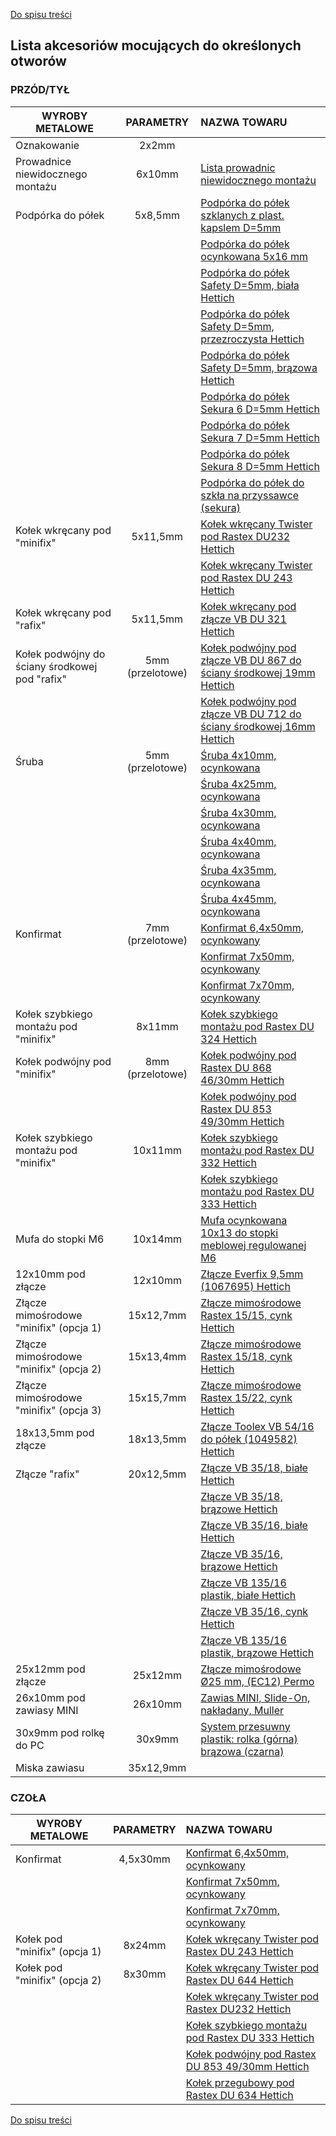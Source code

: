[Do spisu treści](/service/doc/?cid=dsp)
## Lista akcesoriów mocujących do określonych otworów

### PRZÓD/TYŁ
WYROBY METALOWE                                     | PARAMETRY        | NAZWA TOWARU
----------------------------------------------------|:----------------:|:-------------------------------------------------------------------------------------------------------------------------------------------------------------------
Oznakowanie                                         |   2х2mm          |  &nbsp;
Prowadnice niewidocznego montażu                                           |   6х10mm        | <a href="https://viyar.ua/catalog/napravlyayushchie/?arrFilter_200_2511077484=Y&set_filter=%D0%9F%D0%BE%D0%BA%D0%B0%D0%B7%D0%B0%D1%82%D1%8C" target="_blank">Lista prowadnic niewidocznego montażu</a>
Podpórka do półek                                   |   5х8,5mm        |  <a href="https://viyar.ua/search/?q=83245" target="_blank">Podpórka do półek szklanych z plast. kapslem D=5mm</a> 
                    &nbsp;                          |      &nbsp;      |  <a href="https://viyar.ua/search/?q=52636" target="_blank">Podpórka do półek ocynkowana 5x16 mm</a>
                    &nbsp;                          |      &nbsp;      |  <a href="https://viyar.ua/search/?q=85354" target="_blank">Podpórka do półek Safety D=5mm, biała Hettich</a>
                    &nbsp;                          |      &nbsp;      |  <a href="https://viyar.ua/search/?q=85357" target="_blank">Podpórka do półek Safety D=5mm, przezroczysta Hettich</a>
                    &nbsp;                          |      &nbsp;      |  <a href="https://viyar.ua/search/?q=85355" target="_blank">Podpórka do półek Safety D=5mm, brązowa Hettich</a>
                    &nbsp;                          |      &nbsp;      |  <a href="https://viyar.ua/search/?q=85359" target="_blank">Podpórka do półek Sekura 6 D=5mm Hettich</a>
                    &nbsp;                          |      &nbsp;      |  <a href="https://viyar.ua/search/?q=85358" target="_blank">Podpórka do półek Sekura 7 D=5mm Hettich</a>
                    &nbsp;                          |      &nbsp;      |  <a href="https://viyar.ua/search/?q=83221" target="_blank">Podpórka do półek Sekura 8 D=5mm Hettich</a>
                    &nbsp;                          |      &nbsp;      |  <a href="https://viyar.ua/search/?q=52637" target="_blank">Podpórka do półek do szkła na przyssawce (sekura)</a>
Kołek wkręcany pod "minifix"                        |   5х11,5mm       |  <a href="https://viyar.ua/search/?q=57722" target="_blank">Kołek wkręcany Twister pod Rastex DU232 Hettich</a>
                    &nbsp;                          |      &nbsp;      |  <a href="https://viyar.ua/search/?q=83203" target="_blank">Kołek wkręcany Twister pod Rastex DU 243 Hettich</a>
Kołek wkręcany pod "rafix"                          |   5х11,5mm       |  <a href="https://viyar.ua/search/?q=61136" target="_blank">Kołek wkręcany pod złącze VB DU 321 Hettich</a>
Kołek podwójny do ściany środkowej pod "rafix"      | 5mm (przelotowe) |  <a href="https://viyar.ua/search/?q=83257" target="_blank">Kołek podwójny pod złącze VB DU 867 do ściany środkowej 19mm Hettich</a>
                    &nbsp;                          |     &nbsp;       |  <a href="https://viyar.ua/search/?q=83989" target="_blank">Kołek podwójny pod złącze VB DU 712 do ściany środkowej 16mm Hettich</a>
Śruba                                               | 5mm (przelotowe) |  <a href="https://viyar.ua/search/?q=88492" target="_blank">Śruba 4х10mm, ocynkowana</a>
                    &nbsp;                          |     &nbsp;       |  <a href="https://viyar.ua/search/?q=80432" target="_blank">Śruba 4х25mm, ocynkowana</a>
                    &nbsp;                          |     &nbsp;       |  <a href="https://viyar.ua/search/?q=52598" target="_blank">Śruba 4х30mm, ocynkowana</a>
                    &nbsp;                          |     &nbsp;       |  <a href="https://viyar.ua/search/?q=52600" target="_blank">Śruba 4х40mm, ocynkowana</a>
                    &nbsp;                          |     &nbsp;       |  <a href="https://viyar.ua/search/?q=52599" target="_blank">Śruba 4х35mm, ocynkowana</a>
                    &nbsp;                          |     &nbsp;       |  <a href="https://viyar.ua/search/?q=52601" target="_blank">Śruba 4х45mm, ocynkowana</a>
Konfirmat                                           | 7mm (przelotowe) |  <a href="https://viyar.ua/search/?q=60837" target="_blank">Konfirmat 6,4х50mm, ocynkowany</a>
                    &nbsp;                          |     &nbsp;       |  <a href="https://viyar.ua/search/?q=52559" target="_blank">Konfirmat 7х50mm, ocynkowany</a>
                    &nbsp;                          |     &nbsp;       |  <a href="https://viyar.ua/search/?q=52560" target="_blank">Konfirmat 7х70mm, ocynkowany</a>             
Kołek szybkiego montażu pod "minifix"               | 8х11mm           |  <a href="https://viyar.ua/search/?q=83200" target="_blank">Kołek szybkiego montażu pod Rastex DU 324 Hettich</a>
Kołek podwójny pod "minifix"                        | 8mm (przelotowe) |  <a href="https://viyar.ua/search/?q=83205" target="_blank">Kołek podwójny pod Rastex DU 868 46/30mm Hettich</a>
                    &nbsp;                          |     &nbsp;       |  <a href="https://viyar.ua/search/?q=83984" target="_blank">Kołek podwójny pod Rastex DU 853 49/30mm Hettich</a>
Kołek szybkiego montażu pod "minifix"               | 	10х11mm        |  <a href="https://viyar.ua/search/?q=83201" target="_blank">Kołek szybkiego montażu pod Rastex DU 332 Hettich</a>
                    &nbsp;                          |     &nbsp;       |  <a href="https://viyar.ua/search/?q=83202" target="_blank">Kołek szybkiego montażu pod Rastex DU 333 Hettich</a>
Mufa do stopki М6                                   |   10х14mm        |  <a href="https://viyar.ua/search/?q=11353" target="_blank">Mufa ocynkowana 10х13 do stopki meblowej regulowanej М6</a>
12х10mm pod złącze                                       |   12х10mm      |  <a href="https://viyar.ua/catalog/styazhka_everfix_1067695_hettich/" target="_blank">Złącze Everfix 9,5mm (1067695) Hettich</a>
Złącze mimośrodowe "minifix" (opcja 1)              |  15х12,7mm     |  <a href="https://viyar.ua/search/?q=59042" target="_blank">Złącze mimośrodowe Rastex 15/15, cynk Hettich</a>
Złącze mimośrodowe "minifix" (opcja 2)              |  15х13,4mm     |  <a href="https://viyar.ua/search/?q=61281" target="_blank">Złącze mimośrodowe Rastex 15/18, cynk Hettich</a>
Złącze mimośrodowe "minifix" (opcja 3)              |  15х15,7mm     |  <a href="https://viyar.ua/search/?q=83199" target="_blank">Złącze mimośrodowe Rastex 15/22, cynk Hettich</a>
18x13,5mm pod złącze                                   |   18х13,5mm      |  <a href="https://viyar.ua/catalog/styazhka_toolex_vb_54_16_dlya_polok_1049582_hettich/" target="_blank">Złącze Toolex VB 54/16 do półek (1049582) Hettich</a>
Złącze "rafix"                                      |  20х12,5mm     |  <a href="https://viyar.ua/search/?q=84628" target="_blank">Złącze VB 35/18, białe Hettich</a>
                   &nbsp;                           |     &nbsp;     |  <a href="https://viyar.ua/search/?q=82759" target="_blank">Złącze VB 35/18, brązowe Hettich</a>
                   &nbsp;                           |     &nbsp;     |  <a href="https://viyar.ua/search/?q=57576" target="_blank">Złącze VB 35/16, białe Hettich</a>
                   &nbsp;                           |     &nbsp;     |  <a href="https://viyar.ua/search/?q=57575" target="_blank">Złącze VB 35/16, brązowe Hettich</a>
                   &nbsp;                           |     &nbsp;     |  <a href="https://viyar.ua/search/?q=82373" target="_blank">Złącze VB 135/16 plastik, białe Hettich</a>
                   &nbsp;                           |     &nbsp;     |  <a href="https://viyar.ua/search/?q=81618" target="_blank">Złącze VB 35/16, cynk Hettich</a>
                   &nbsp;                           |    &nbsp;      |  <a href="https://viyar.ua/search/?q=83207" target="_blank">Złącze VB 135/16 plastik, brązowe Hettich</a>
25x12mm pod złącze                                      |   25х12mm      |  <a href="https://viyar.ua/catalog/ekstsentrikovaya_styazhka_25_mm_ec12_permo/" target="_blank">Złącze mimośrodowe Ø25 mm, (EC12) Permo</a>
26x10mm pod zawiasy MINI                                    |   26х10mm      |  <a href="https://viyar.ua/catalog/petlya_mini_slide_on_nakladnaya_muller/" target="_blank">Zawias MINI, Slide-On, nakładany, Muller</a>
30x9mm pod rolkę do РС                                       |   30х9mm      |  <a href="https://viyar.ua/catalog/razdvizhnaya_sistema_plastik_rolik_verkhniy_korichnevyy_chernyy/" target="_blank">System przesuwny plastik: rolka (górna) brązowa (czarna)</a>
Miska zawiasu                                       | 35х12,9mm      |  &nbsp;

### CZOŁA<a href="" target="_blank"></a>
WYROBY METALOWE                                     | PARAMETRY      | NAZWA TOWARU
----------------------------------------------------|:--------------:|:-------------------------------------------------------------------------------------------------------------------------------------------------------------------
Konfirmat                                           |   4,5х30mm     | <a href="https://viyar.ua/search/?q=60837" target="_blank">Konfirmat 6,4х50mm, ocynkowany</a>
                 &nbsp;                             |   &nbsp;       | <a href="https://viyar.ua/search/?q=52559" target="_blank">Konfirmat 7х50mm, ocynkowany</a>
                 &nbsp;                             |   &nbsp;       | <a href="https://viyar.ua/search/?q=52560" target="_blank">Konfirmat 7х70mm, ocynkowany</a>             
Kołek pod "minifix" (opcja 1)                       |   8х24mm       | <a href="https://viyar.ua/search/?q=83203" target="_blank">Kołek wkręcany Twister pod Rastex DU 243 Hettich</a>
Kołek pod "minifix" (opcja 2)                       |   8х30mm       | <a href="https://viyar.ua/search/?q=83204" target="_blank">Kołek wkręcany Twister pod Rastex DU 644 Hettich</a>
                 &nbsp;                             |   &nbsp;       | <a href="https://viyar.ua/search/?q=57722" target="_blank">Kołek wkręcany Twister pod Rastex DU232 Hettich</a>
                 &nbsp;                             |   &nbsp;       | <a href="https://viyar.ua/search/?q=83202" target="_blank">Kołek szybkiego montażu pod Rastex DU 333 Hettich</a>
                 &nbsp;                             |   &nbsp;       | <a href="https://viyar.ua/search/?q=83984" target="_blank">Kołek podwójny pod Rastex DU 853 49/30mm Hettich</a>
                 &nbsp;                             |   &nbsp;       | <a href="https://viyar.ua/search/?q=85286" target="_blank">Kołek przegubowy pod Rastex DU 634 Hettich</a>

[Do spisu treści](/service/doc/?cid=dsp)
